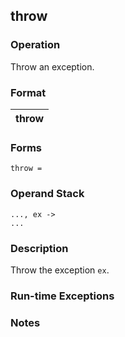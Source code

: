 ## throw

### Operation
Throw an exception.

### Format
| throw |
| :----: |

### Forms
```
throw =
```

### Operand Stack
```
..., ex ->
...
```

### Description
Throw the exception `ex`.

### Run-time Exceptions

### Notes

